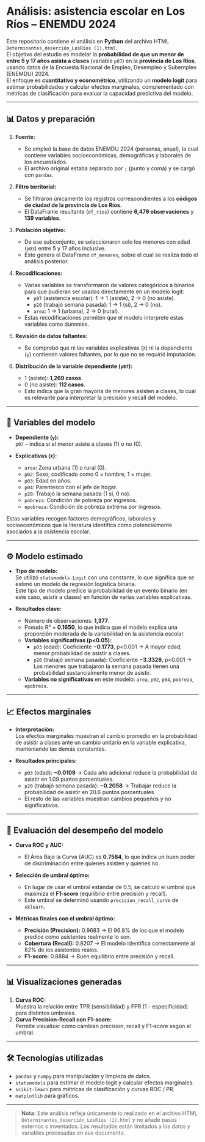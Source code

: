 # Análisis: asistencia escolar en Los Ríos – ENEMDU 2024

Este repositorio contiene el análisis en **Python** del archivo HTML `Determinantes_deserción_LosRíos (1).html`.  
El objetivo del estudio es modelar la **probabilidad de que un menor de entre 5 y 17 años asista a clases** (variable `p07`) en la **provincia de Los Ríos**, usando datos de la Encuesta Nacional de Empleo, Desempleo y Subempleo (ENEMDU) 2024.  
El enfoque es **cuantitativo y econométrico**, utilizando un **modelo logit** para estimar probabilidades y calcular efectos marginales, complementado con métricas de clasificación para evaluar la capacidad predictiva del modelo.

---

## 📊 Datos y preparación

1. **Fuente:**  
   - Se empleó la base de datos ENEMDU 2024 (personas, anual), la cual contiene variables socioeconómicas, demográficas y laborales de los encuestados.  
   - El archivo original estaba separado por `;` (punto y coma) y se cargó con `pandas`.

2. **Filtro territorial:**  
   - Se filtraron únicamente los registros correspondientes a los **códigos de ciudad de la provincia de Los Ríos**.  
   - El DataFrame resultante (`df_rios`) contiene **6,479 observaciones** y **139 variables**.

3. **Población objetivo:**  
   - De ese subconjunto, se seleccionaron solo los menores con edad (`p03`) entre 5 y 17 años inclusive.  
   - Esto genera el DataFrame `df_menores`, sobre el cual se realiza todo el análisis posterior.

4. **Recodificaciones:**  
   - Varias variables se transformaron de valores categóricos a binarios para que pudieran ser usadas directamente en un modelo logit:  
     - `p07` (asistencia escolar): 1 → 1 (asiste), 2 → 0 (no asiste).  
     - `p20` (trabajó semana pasada): 1 → 1 (sí), 2 → 0 (no).  
     - `area`: 1 → 1 (urbana), 2 → 0 (rural).
   - Estas recodificaciones permiten que el modelo interprete estas variables como dummies.

5. **Revisión de datos faltantes:**  
   - Se comprobó que ni las variables explicativas (`X`) ni la dependiente (`y`) contienen valores faltantes, por lo que no se requirió imputación.

6. **Distribución de la variable dependiente (`p07`):**  
   - 1 (asiste): **1,269 casos**.  
   - 0 (no asiste): **112 casos**.  
   - Esto indica que la gran mayoría de menores asisten a clases, lo cual es relevante para interpretar la precisión y recall del modelo.

---

## 📌 Variables del modelo

- **Dependiente (`y`):**  
  `p07` – indica si el menor asiste a clases (1) o no (0).

- **Explicativas (`X`):**
  - `area`: Zona urbana (1) o rural (0).
  - `p02`: Sexo, codificado como 0 = hombre, 1 = mujer.
  - `p03`: Edad en años.
  - `p04`: Parentesco con el jefe de hogar.
  - `p20`: Trabajó la semana pasada (1 sí, 0 no).
  - `pobreza`: Condición de pobreza por ingresos.
  - `epobreza`: Condición de pobreza extrema por ingresos.

Estas variables recogen factores demográficos, laborales y socioeconómicos que la literatura identifica como potencialmente asociados a la asistencia escolar.

---

## ⚙️ Modelo estimado

- **Tipo de modelo:**  
  Se utilizó `statsmodels.Logit` con una constante, lo que significa que se estimó un modelo de regresión logística binaria.  
  Este tipo de modelo predice la probabilidad de un evento binario (en este caso, asistir a clases) en función de varias variables explicativas.

- **Resultados clave:**
  - Número de observaciones: **1,377**.
  - Pseudo R² = **0.1650**, lo que indica que el modelo explica una proporción moderada de la variabilidad en la asistencia escolar.
  - **Variables significativas (p<0.05):**
    - `p03` (edad): Coeficiente **−0.1773**, p<0.001 → A mayor edad, menor probabilidad de asistir a clases.
    - `p20` (trabajó semana pasada): Coeficiente **−3.3328**, p<0.001 → Los menores que trabajaron la semana pasada tienen una probabilidad sustancialmente menor de asistir.
  - **Variables no significativas** en este modelo:
    `area`, `p02`, `p04`, `pobreza`, `epobreza`.

---

## 📈 Efectos marginales

- **Interpretación:**  
  Los efectos marginales muestran el cambio promedio en la probabilidad de asistir a clases ante un cambio unitario en la variable explicativa, manteniendo las demás constantes.

- **Resultados principales:**
  - `p03` (edad): **−0.0109** → Cada año adicional reduce la probabilidad de asistir en 1.09 puntos porcentuales.
  - `p20` (trabajó semana pasada): **−0.2058** → Trabajar reduce la probabilidad de asistir en 20.6 puntos porcentuales.
  - El resto de las variables muestran cambios pequeños y no significativos.

---

## 🧮 Evaluación del desempeño del modelo

- **Curva ROC y AUC:**
  - El Área Bajo la Curva (AUC) es **0.7584**, lo que indica un buen poder de discriminación entre quienes asisten y quienes no.

- **Selección de umbral óptimo:**
  - En lugar de usar el umbral estándar de 0.5, se calculó el umbral que maximiza el **F1-score** (equilibrio entre precision y recall).
  - Este umbral se determinó usando `precision_recall_curve` de `sklearn`.

- **Métricas finales con el umbral óptimo:**
  - **Precisión (Precision):** 0.9683 → El 96.8% de los que el modelo predice como asistentes realmente lo son.
  - **Cobertura (Recall):** 0.8207 → El modelo identifica correctamente al 82% de los asistentes reales.
  - **F1-score:** 0.8884 → Buen equilibrio entre precisión y recall.

---

## 📊 Visualizaciones generadas

1. **Curva ROC:**  
   Muestra la relación entre TPR (sensibilidad) y FPR (1 - especificidad) para distintos umbrales.
2. **Curva Precision-Recall con F1-score:**  
   Permite visualizar cómo cambian precision, recall y F1-score según el umbral.

---

## 🛠️ Tecnologías utilizadas

- `pandas` y `numpy` para manipulación y limpieza de datos.
- `statsmodels` para estimar el modelo logit y calcular efectos marginales.
- `scikit-learn` para métricas de clasificación y curvas ROC / PR.
- `matplotlib` para gráficos.

---

> **Nota:** Este análisis refleja únicamente lo realizado en el archivo HTML `Determinantes_deserción_LosRíos (1).html` y no añade pasos externos o inventados. Los resultados están limitados a los datos y variables procesadas en ese documento.
